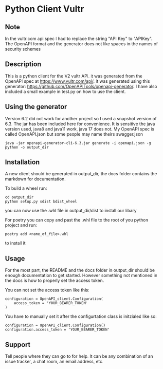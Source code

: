 # Python Client Vultr
## Note
In the vultr.com api spec I had to replace the string "API Key" to "APIKey". The OpenAPI format and the generator does not like spaces in the names of security schemes 
## Description
This is a python client for the V2 vultr API. it was generated from the OpenAPI spec at https://www.vultr.com/api/. It was generated using this generator: https://github.com/OpenAPITools/openapi-generator. I have also included a small example in test.py on how to use the client.

## Using the generator
Version 6.2 did not work for another project so I used a snapshot version of 6.3. The jar has been included here for convenience. It is sensitive the java version used, java8 and java11 work, java 17 does not. My OpenAPI spec is called OpenAPI.json but some people may name theirs swagger.json

```
java -jar openapi-generator-cli-6.3.jar generate -i openapi.json -g python -o output_dir

```

## Installation
A new client should be generated in output_dir, the docs folder contains the markdown for documentation. 

To build a wheel run: 
``` 
cd output_dir
python setup.py sdist bdist_wheel
```

you can now use the .whl file in output_dir/dist to install our libary

For poetry you can copy and past the .whl file to the root of you python project and run:

```
poetry add <name_of_file>.whl
```

to install it
## Usage
For the most part, the README and the docs folder in output_dir should be enough documentation to get started. However something not mentioned in the docs is how to properly set the access token.

You can not set the access token like this:
```
configuration = OpenAPI_client.Configuration(
    access_token = 'YOUR_BEARER_TOKEN'
)
```

You have to manually set it after the configurtation class is initzialed like so:

```
configuration = OpenAPI_client.Configuration()
configuration.access_token = 'YOUR_BEARER_TOKEN'

```

## Support
Tell people where they can go to for help. It can be any combination of an issue tracker, a chat room, an email address, etc.


